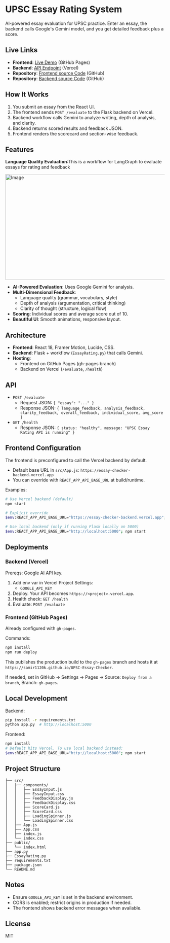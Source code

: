 # UPSC Essay Rating System

AI-powered essay evaluation for UPSC practice. Enter an essay, the backend calls Google's Gemini model, and you get detailed feedback plus a score.

## Live Links

- **Frontend**: [Live Demo](https://samir1120k.github.io/UPSC-Essay-Checker) (GitHub Pages)
- **Backend**: [API Endpoint](https://essay-checker-backend.vercel.app) (Vercel)
- **Repository**: [Frontend source Code](https://github.com/samir1120k/UPSC-Essay-Checker) (GitHub)
- **Repository**: [Backend source Code](https://github.com/samir1120k/essay-checker-backend) (GitHub)

## How It Works

1. You submit an essay from the React UI.
2. The frontend sends `POST /evaluate` to the Flask backend on Vercel.
3. Backend workflow calls Gemini to analyze writing, depth of analysis, and clarity.
4. Backend returns scored results and feedback JSON.
5. Frontend renders the scorecard and section-wise feedback.

## Features
**Language Quality Evaluation**:This is a workflow for LangGraph to evaluate essays for rating and feedback

<img width="591" height="333" alt="Image" src="https://github.com/user-attachments/assets/d943a1c6-ab6d-4e3e-a961-0784dcbbc073" />

- **AI-Powered Evaluation**: Uses Google Gemini for analysis.
- **Multi-Dimensional Feedback**:
  - Language quality (grammar, vocabulary, style)
  - Depth of analysis (argumentation, critical thinking)
  - Clarity of thought (structure, logical flow)
- **Scoring**: Individual scores and average score out of 10.
- **Beautiful UI**: Smooth animations, responsive layout.

## Architecture

- **Frontend**: React 18, Framer Motion, Lucide, CSS.
- **Backend**: Flask + workflow (`EssayRating.py`) that calls Gemini.
- **Hosting**:
  - Frontend on GitHub Pages (gh-pages branch)
  - Backend on Vercel (`/evaluate`, `/health`)

## API

- `POST /evaluate`
  - Request JSON: `{ "essay": "..." }`
  - Response JSON: `{ language_feedback, analysis_feedback, clarity_feedback, overall_feedback, individual_score, avg_score }`
- `GET /health`
  - Response JSON: `{ status: "healthy", message: "UPSC Essay Rating API is running" }`

## Frontend Configuration

The frontend is preconfigured to call the Vercel backend by default.

- Default base URL in `src/App.js`: `https://essay-checker-backend.vercel.app`
- You can override with `REACT_APP_API_BASE_URL` at build/runtime.

Examples:

```bash
# Use Vercel backend (default)
npm start

# Explicit override
$env:REACT_APP_API_BASE_URL="https://essay-checker-backend.vercel.app"; npm start

# Use local backend (only if running Flask locally on 5000)
$env:REACT_APP_API_BASE_URL="http://localhost:5000"; npm start
```

## Deployments

### Backend (Vercel)

Prereqs: Google AI API key.

1. Add env var in Vercel Project Settings:
   - `GOOGLE_API_KEY`
2. Deploy. Your API becomes `https://<project>.vercel.app`.
3. Health check: `GET /health`
4. Evaluate: `POST /evaluate`

### Frontend (GitHub Pages)

Already configured with `gh-pages`.

Commands:

```bash
npm install
npm run deploy
```

This publishes the production build to the `gh-pages` branch and hosts it at `https://samir1120k.github.io/UPSC-Essay-Checker`.

If needed, set in GitHub → Settings → Pages → Source: `Deploy from a branch`, Branch: `gh-pages`.

## Local Development

Backend:

```bash
pip install -r requirements.txt
python app.py  # http://localhost:5000
```

Frontend:

```bash
npm install
# Default hits Vercel. To use local backend instead:
$env:REACT_APP_API_BASE_URL="http://localhost:5000"; npm start
```

## Project Structure

```
├── src/
│   ├── components/
│   │   ├── EssayInput.js
│   │   ├── EssayInput.css
│   │   ├── FeedbackDisplay.js
│   │   ├── FeedbackDisplay.css
│   │   ├── ScoreCard.js
│   │   ├── ScoreCard.css
│   │   ├── LoadingSpinner.js
│   │   └── LoadingSpinner.css
│   ├── App.js
│   ├── App.css
│   ├── index.js
│   └── index.css
├── public/
│   └── index.html
├── app.py
├── EssayRating.py
├── requirements.txt
├── package.json
└── README.md
```

## Notes

- Ensure `GOOGLE_API_KEY` is set in the backend environment.
- CORS is enabled; restrict origins in production if needed.
- The frontend shows backend error messages when available.

## License

MIT
